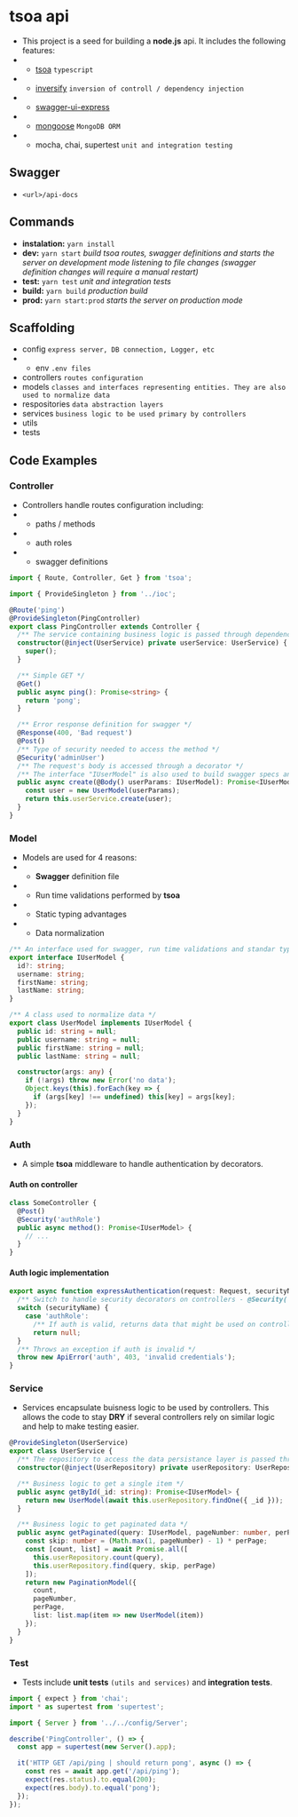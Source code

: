 # tsoa api
* This project is a seed for building a **node.js** api. It includes the following features:
* *  [tsoa](https://www.npmjs.com/package/tsoa) `typescript`
* * [inversify](https://www.npmjs.com/package/inversify) `inversion of controll / dependency injection`
* * [swagger-ui-express](https://www.npmjs.com/package/swagger-ui-express)
* * [mongoose](https://www.npmjs.com/package/mongoose) `MongoDB ORM`
* * mocha, chai, supertest `unit and integration testing`
## Swagger
* `<url>/api-docs`

## Commands
* **instalation:** `yarn install`
* **dev:** `yarn start` *build tsoa routes, swagger definitions and starts the server on development mode listening to file changes (swagger definition changes will require a manual restart)*
* **test:** `yarn test` *unit and integration tests*
* **build:** `yarn build` *production build*
* **prod:** `yarn start:prod` *starts the server on production mode*

## Scaffolding
* config `express server, DB connection, Logger, etc`
* * env `.env files`
* controllers `routes configuration`
* models `classes and interfaces representing entities. They are also used to normalize data`
* respositories `data abstraction layers`
* services `business logic to be used primary by controllers`
* utils
* tests

## Code Examples

### Controller
* Controllers handle routes configuration including:
* * paths / methods
* * auth roles
* * swagger definitions
```typescript
import { Route, Controller, Get } from 'tsoa';

import { ProvideSingleton } from '../ioc';

@Route('ping')
@ProvideSingleton(PingController)
export class PingController extends Controller {
  /** The service containing business logic is passed through dependency injection */
  constructor(@inject(UserService) private userService: UserService) {
    super();
  }

  /** Simple GET */
  @Get()
  public async ping(): Promise<string> {
    return 'pong';
  }

  /** Error response definition for swagger */
  @Response(400, 'Bad request')
  @Post()
  /** Type of security needed to access the method */
  @Security('adminUser')
  /** The request's body is accessed through a decorator */
  /** The interface "IUserModel" is also used to build swagger specs and to perform run time validations */ 
  public async create(@Body() userParams: IUserModel): Promise<IUserModel> {
    const user = new UserModel(userParams);
    return this.userService.create(user);
  }
}
```

### Model
* Models are used for 4 reasons:
* * **Swagger** definition file
* * Run time validations performed by **tsoa**
* * Static typing advantages
* * Data normalization
```typescript
/** An interface used for swagger, run time validations and standar typescript advantages */
export interface IUserModel {
  id?: string;
  username: string;
  firstName: string;
  lastName: string;
}

/** A class used to normalize data */
export class UserModel implements IUserModel {
  public id: string = null;
  public username: string = null;
  public firstName: string = null;
  public lastName: string = null;

  constructor(args: any) {
    if (!args) throw new Error('no data');
    Object.keys(this).forEach(key => {
      if (args[key] !== undefined) this[key] = args[key];
    });
  }
}

```

### Auth
* A simple **tsoa** middleware to handle authentication by decorators.
#### Auth on controller
```typescript
class SomeController {
  @Post()
  @Security('authRole')
  public async method(): Promise<IUserModel> {
    // ...
  }
}
```
#### Auth logic implementation
```typescript
export async function expressAuthentication(request: Request, securityName: string, scopes?: string[]): Promise<AuthData> {
  /** Switch to handle security decorators on controllers - @Security('adminUser') */
  switch (securityName) {
    case 'authRole':
      /** If auth is valid, returns data that might be used on controllers (maybe logged user's data) */
      return null;
  }
  /** Throws an exception if auth is invalid */
  throw new ApiError('auth', 403, 'invalid credentials');
}
```

### Service
* Services encapsulate buisness logic to be used by controllers. This allows the code to stay **DRY** if several controllers rely on similar logic and help to make testing easier.
```typescript
@ProvideSingleton(UserService)
export class UserService {
  /** The repository to access the data persistance layer is passed through dependency injection */
  constructor(@inject(UserRepository) private userRepository: UserRepository) { }

  /** Business logic to get a single item */
  public async getById(_id: string): Promise<IUserModel> {
    return new UserModel(await this.userRepository.findOne({ _id }));
  }

  /** Business logic to get paginated data */
  public async getPaginated(query: IUserModel, pageNumber: number, perPage: number): Promise<PaginationModel> {
    const skip: number = (Math.max(1, pageNumber) - 1) * perPage;
    const [count, list] = await Promise.all([
      this.userRepository.count(query),
      this.userRepository.find(query, skip, perPage)
    ]);
    return new PaginationModel({
      count,
      pageNumber,
      perPage,
      list: list.map(item => new UserModel(item))
    });
  }
}
```

### Test
* Tests include **unit tests** `(utils and services)` and **integration tests**.
```typescript
import { expect } from 'chai';
import * as supertest from 'supertest';

import { Server } from '../../config/Server';

describe('PingController', () => {
  const app = supertest(new Server().app);

  it('HTTP GET /api/ping | should return pong', async () => {
    const res = await app.get('/api/ping');
    expect(res.status).to.equal(200);
    expect(res.body).to.equal('pong');
  });
});

```